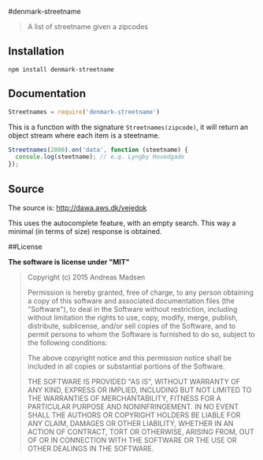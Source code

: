 #denmark-streetname

> A list of streetname given a zipcodes

## Installation

```sheel
npm install denmark-streetname
```

## Documentation

```javascript
Streetnames = require('denmark-streetname')
```

This is a function with the signature `Streetnames(zipcode)`,
it will return an object stream where each item is a steetname.

```javascript
Streetnames(2800).on('data', function (steetname) {
  console.log(steetname); // e.q. Lyngby Hovedgade
});
```

## Source

The source is: http://dawa.aws.dk/vejedok

This uses the autocomplete feature, with an empty search. This way a
minimal (in terms of size) response is obtained.

##License

**The software is license under "MIT"**

> Copyright (c) 2015 Andreas Madsen
>
> Permission is hereby granted, free of charge, to any person obtaining a copy
> of this software and associated documentation files (the "Software"), to deal
> in the Software without restriction, including without limitation the rights
> to use, copy, modify, merge, publish, distribute, sublicense, and/or sell
> copies of the Software, and to permit persons to whom the Software is
> furnished to do so, subject to the following conditions:
>
> The above copyright notice and this permission notice shall be included in
> all copies or substantial portions of the Software.
>
> THE SOFTWARE IS PROVIDED "AS IS", WITHOUT WARRANTY OF ANY KIND, EXPRESS OR
> IMPLIED, INCLUDING BUT NOT LIMITED TO THE WARRANTIES OF MERCHANTABILITY,
> FITNESS FOR A PARTICULAR PURPOSE AND NONINFRINGEMENT. IN NO EVENT SHALL THE
> AUTHORS OR COPYRIGHT HOLDERS BE LIABLE FOR ANY CLAIM, DAMAGES OR OTHER
> LIABILITY, WHETHER IN AN ACTION OF CONTRACT, TORT OR OTHERWISE, ARISING FROM,
> OUT OF OR IN CONNECTION WITH THE SOFTWARE OR THE USE OR OTHER DEALINGS IN
> THE SOFTWARE.
